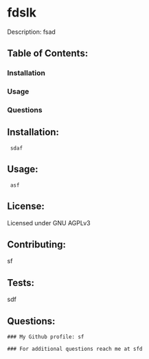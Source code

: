 # fdslk

Description:
fsad

## Table of Contents:

### Installation

### Usage

### Questions

## Installation:

     sdaf

## Usage:

     asf

## License:

Licensed under GNU AGPLv3

## Contributing:

sf

## Tests:

sdf

## Questions:

    ### My Github profile: sf

    ### For additional questions reach me at sfd
